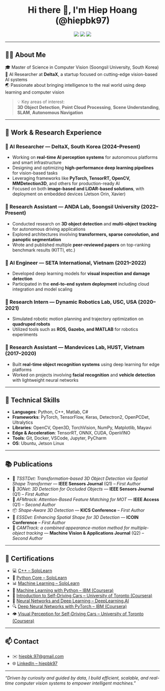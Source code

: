<h1 align="center">Hi there 👋, I'm Hiep Hoang (@hiepbk97)</h1>

<p align="center">
  <img src="https://img.shields.io/badge/AI%20Researcher-DeltaX-blue" />
  <img src="https://img.shields.io/badge/MSc-Soongsil%20University-orange" />
  <img src="https://img.shields.io/badge/Computer%20Vision-3D%20AI%20Systems-green" />
</p>

---

## 👨‍💻 About Me

🎓 Master of Science in Computer Vision (Soongsil University, South Korea)  
💼 AI Researcher at **DeltaX**, a startup focused on cutting-edge vision-based AI systems  
🌏 Passionate about bringing intelligence to the real world using deep learning and computer vision  

> 💡 Key areas of interest:  
> **3D Object Detection**, **Point Cloud Processing**, **Scene Understanding**, **SLAM**, **Autonomous Navigation**

---

## 🔬 Work & Research Experience

### 🔹 AI Researcher — DeltaX, South Korea (2024–Present)

- Working on **real-time AI perception systems** for autonomous platforms and smart infrastructure
- Designing and optimizing **high-performance deep learning pipelines** for vision-based tasks
- Leveraging frameworks like **PyTorch, TensorRT, OpenCV, MMDetection3D**, and others for production-ready AI
- Focused on both **image-based and LiDAR-based solutions**, with deployment on embedded devices (Jetson Orin, Xavier)

### 🔹 Research Assistant — ANDA Lab, Soongsil University (2022–Present)

- Conducted research on **3D object detection** and **multi-object tracking** for autonomous driving applications  
- Explored architectures involving **transformers, sparse convolution, and panoptic segmentation**
- Wrote and published multiple **peer-reviewed papers** on top-ranking benchmark results (KITTI, etc.)

### 🔹 AI Engineer — SETA International, Vietnam (2021–2022)

- Developed deep learning models for **visual inspection and damage detection**
- Participated in the **end-to-end system deployment** including cloud integration and model scaling

### 🔹 Research Intern — Dynamic Robotics Lab, USC, USA (2020–2021)

- Simulated robotic motion planning and trajectory optimization on **quadruped robots**
- Utilized tools such as **ROS, Gazebo, and MATLAB** for robotics experiments

### 🔹 Research Assistant — Mandevices Lab, HUST, Vietnam (2017–2020)

- Built **real-time object recognition systems** using deep learning for edge platforms
- Worked on projects involving **facial recognition** and **vehicle detection** with lightweight neural networks

---

## 🧠 Technical Skills

- **Languages**: Python, C++, Matlab, C#
- **Frameworks**: PyTorch, TensorFlow, Keras, Detectron2, OpenPCDet, Ultralytics
- **Libraries**: OpenCV, Open3D, TorchVision, NumPy, Matplotlib, Mayavi
- **Edge & Acceleration**: TensorRT, ONNX, CUDA, OpenVINO
- **Tools**: Git, Docker, VSCode, Jupyter, PyCharm
- **OS**: Ubuntu, Jetson Linux

---

## 📚 Publications

- 🏅 *TSSTDet: Transformation-based 3D Object Detection via Spatial Shape Transformer* — **IEEE Sensors Journal** (Q1) – *First Author*
- 🏅 *3ONet: 3D Detection for Occluded Objects* — **IEEE Sensors Journal** (Q1) – *First Author*
- 🧠 *AFMtrack: Attention-Based Feature Matching for MOT* — **IEEE Access** (Q1) – *Second Author*
- 📦 *Shape-Aware 3D Detection* — **KICS Conference** – *First Author*
- 🧩 *ESSDet: Enhancing Spatial Shape for 3D Detection* — **ICOIN Conference** – *First Author*
- 🧠 *CAMTrack: a combined appearance-motion method for multiple-object tracking* — **Machine Vision & Applications Journal** (Q2) – *Second Author*

---
## 📜 Certifications

- 💻 [C++ – SoloLearn](https://www.sololearn.com/certificates/course/en/25778042/1051/landscape/png)
- 🐍 [Python Core – SoloLearn](https://www.sololearn.com/certificates/course/en/25778042/1073/landscape/png)
- 📊 [Machine Learning – SoloLearn](https://www.sololearn.com/certificates/course/en/25778042/1094/landscape/png)
- 🤖 [Machine Learning with Python – IBM (Coursera)](https://coursera.org/share/313dd1a44a0cd4bdde4e06e6a9c9dad4)
- 🚗 [Introduction to Self-Driving Cars – University of Toronto (Coursera)](https://www.coursera.org/account/accomplishments/certificate/2VNLV55SPW2D)
- 🧠 [Neural Networks and Deep Learning – DeepLearning.AI](https://www.coursera.org/account/accomplishments/certificate/KGY9NQJMY5L8)
- 🔍 [Deep Neural Networks with PyTorch – IBM (Coursera)](https://www.coursera.org/account/accomplishments/certificate/LYH7Y8TMTNV3)
- 👁️ [Visual Perception for Self-Driving Cars – University of Toronto (Coursera)](https://coursera.org/share/897ef7a61e1fec21f0e22f5b08cabada)



---

## 📫 Contact

- ✉️ hiepbk.97@gmail.com
- 🌐 [LinkedIn – hiepbk97](https://www.linkedin.com/in/hiepbk97/)

---

_“Driven by curiosity and guided by data, I build efficient, scalable, and real-time computer vision systems to empower intelligent machines.”_
